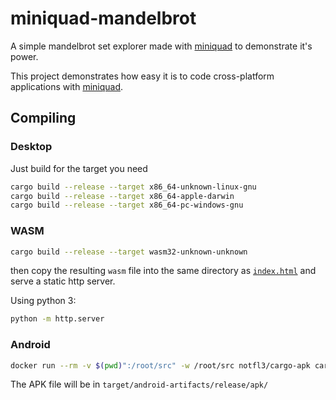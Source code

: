 # miniquad-mandelbrot
A simple mandelbrot set explorer made with [miniquad](https://github.com/not-fl3/miniquad) to demonstrate it's power.

This project demonstrates how easy it is to code cross-platform applications with [miniquad](https://github.com/not-fl3/miniquad).

## Compiling
### Desktop
Just build for the target you need
```sh
cargo build --release --target x86_64-unknown-linux-gnu
cargo build --release --target x86_64-apple-darwin
cargo build --release --target x86_64-pc-windows-gnu
```
### WASM
```sh
cargo build --release --target wasm32-unknown-unknown
```
then copy the resulting `wasm` file into the same directory as [`index.html`](https://github.com/PonasKovas/miniquad-mandelbrot/blob/master/index.html) and serve a static http server.

Using python 3:
```sh
python -m http.server
```
### Android
```sh
docker run --rm -v $(pwd)":/root/src" -w /root/src notfl3/cargo-apk cargo apk build --release
```
The APK file will be in `target/android-artifacts/release/apk/`
